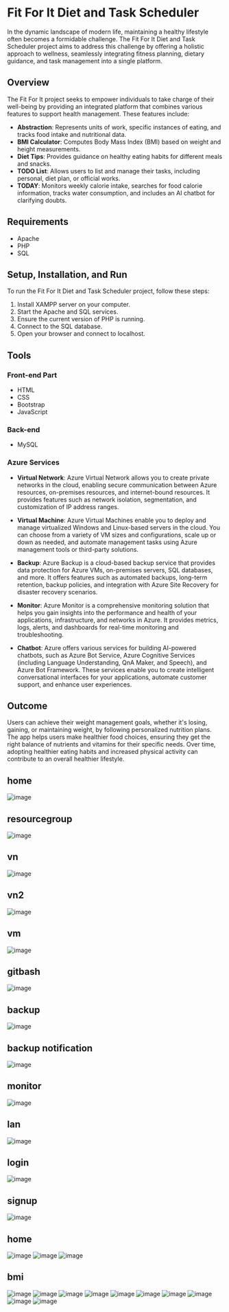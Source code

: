 # Fit For It Diet and Task Scheduler

In the dynamic landscape of modern life, maintaining a healthy lifestyle often becomes a formidable challenge. The Fit For It Diet and Task Scheduler project aims to address this challenge by offering a holistic approach to wellness, seamlessly integrating fitness planning, dietary guidance, and task management into a single platform.

## Overview

The Fit For It project seeks to empower individuals to take charge of their well-being by providing an integrated platform that combines various features to support health management. These features include:

- **Abstraction**: Represents units of work, specific instances of eating, and tracks food intake and nutritional data.
- **BMI Calculator**: Computes Body Mass Index (BMI) based on weight and height measurements.
- **Diet Tips**: Provides guidance on healthy eating habits for different meals and snacks.
- **TODO List**: Allows users to list and manage their tasks, including personal, diet plan, or official works.
- **TODAY**: Monitors weekly calorie intake, searches for food calorie information, tracks water consumption, and includes an AI chatbot for clarifying doubts.

## Requirements

- Apache
- PHP
- SQL

## Setup, Installation, and Run

To run the Fit For It Diet and Task Scheduler project, follow these steps:

1. Install XAMPP server on your computer.
2. Start the Apache and SQL services.
3. Ensure the current version of PHP is running.
4. Connect to the SQL database.
5. Open your browser and connect to localhost.

## Tools

### Front-end Part

- HTML
- CSS
- Bootstrap
- JavaScript

### Back-end

- MySQL

### Azure Services

- **Virtual Network**: Azure Virtual Network allows you to create private networks in the cloud, enabling secure communication between Azure resources, on-premises resources, and internet-bound resources. It provides features such as network isolation, segmentation, and customization of IP address ranges.
  
- **Virtual Machine**: Azure Virtual Machines enable you to deploy and manage virtualized Windows and Linux-based servers in the cloud. You can choose from a variety of VM sizes and configurations, scale up or down as needed, and automate management tasks using Azure management tools or third-party solutions.

- **Backup**: Azure Backup is a cloud-based backup service that provides data protection for Azure VMs, on-premises servers, SQL databases, and more. It offers features such as automated backups, long-term retention, backup policies, and integration with Azure Site Recovery for disaster recovery scenarios.

- **Monitor**: Azure Monitor is a comprehensive monitoring solution that helps you gain insights into the performance and health of your applications, infrastructure, and networks in Azure. It provides metrics, logs, alerts, and dashboards for real-time monitoring and troubleshooting.

- **Chatbot**: Azure offers various services for building AI-powered chatbots, such as Azure Bot Service, Azure Cognitive Services (including Language Understanding, QnA Maker, and Speech), and Azure Bot Framework. These services enable you to create intelligent conversational interfaces for your applications, automate customer support, and enhance user experiences.

## Outcome

Users can achieve their weight management goals, whether it's losing, gaining, or maintaining weight, by following personalized nutrition plans. The app helps users make healthier food choices, ensuring they get the right balance of nutrients and vitamins for their specific needs. Over time, adopting healthier eating habits and increased physical activity can contribute to an overall healthier lifestyle.

## home
![image](https://github.com/JayalakshmiBJ/Azure_diet_and_task/assets/156055024/b9a05928-8427-4b15-a1b0-dcc2b3924c42)
## resourcegroup
![image](https://github.com/JayalakshmiBJ/Azure_diet_and_task/assets/156055024/5e7b6211-322f-4f26-abb0-d9d8b50ec318)
## vn
![image](https://github.com/JayalakshmiBJ/Azure_diet_and_task/assets/156055024/0be7a4d6-55d6-436b-811c-cbf43d63d10d)
## vn2
![image](https://github.com/JayalakshmiBJ/Azure_diet_and_task/assets/156055024/a7f8144b-fbe2-4a96-936b-b93260acc6e3)
## vm
![image](https://github.com/JayalakshmiBJ/Azure_diet_and_task/assets/156055024/1db59bf5-8db9-45a8-9db2-b967510c7151)

## gitbash
![image](https://github.com/JayalakshmiBJ/Azure_diet_and_task/assets/156055024/c897a84c-c749-4ed9-bc95-2e895aabfb21)
## backup
![image](https://github.com/JayalakshmiBJ/Azure_diet_and_task/assets/156055024/a17ad6c0-67b1-4e91-a990-320a22fa459f)
## backup notification
![image](https://github.com/JayalakshmiBJ/Azure_diet_and_task/assets/156055024/b0e0c098-cc96-40f3-92c3-ed70a48cc2e5)
## monitor
![image](https://github.com/JayalakshmiBJ/Azure_diet_and_task/assets/156055024/6c283dd4-bc01-4225-b66a-9e518a8f1727)
## lan

![image](https://github.com/JayalakshmiBJ/Azure_diet_and_task/assets/156055024/8778a906-418a-4c70-8622-e3277384f2d7)
## login
![image](https://github.com/JayalakshmiBJ/Azure_diet_and_task/assets/156055024/1c722182-e207-4c05-9f35-7b4480ba46f5)
## signup
![image](https://github.com/JayalakshmiBJ/Azure_diet_and_task/assets/156055024/b0c8e446-79e9-4529-8198-a819444bc97c)

## home 
![image](https://github.com/JayalakshmiBJ/Azure_diet_and_task/assets/156055024/479e85c7-3c83-466f-b7fd-4cff4238caee)
![image](https://github.com/JayalakshmiBJ/Azure_diet_and_task/assets/156055024/59496468-51b4-43d8-a472-959f3a032bc9)
![image](https://github.com/JayalakshmiBJ/Azure_diet_and_task/assets/156055024/b73135df-b322-4303-a72a-a16b429d9171)

## bmi
![image](https://github.com/JayalakshmiBJ/Azure_diet_and_task/assets/156055024/eaad593a-abce-4858-a692-2458de15fb81)
![image](https://github.com/JayalakshmiBJ/Azure_diet_and_task/assets/156055024/fb180da7-51e7-4a88-a923-fe8262ac0722)
![image](https://github.com/JayalakshmiBJ/Azure_diet_and_task/assets/156055024/5e22c024-477d-4e54-988a-09c5aa3c53bc)
![image](https://github.com/JayalakshmiBJ/Azure_diet_and_task/assets/156055024/3877218c-8992-4782-b7e0-400bac3b667d)
![image](https://github.com/JayalakshmiBJ/Azure_diet_and_task/assets/156055024/4a604131-8b45-4d56-9d06-91f93c9427f2)
![image](https://github.com/JayalakshmiBJ/Azure_diet_and_task/assets/156055024/1abf93e7-9c6f-4372-af54-e49da1ded492)
![image](https://github.com/JayalakshmiBJ/Azure_diet_and_task/assets/156055024/da319612-3765-4b32-a7a8-ed7041bf3b0f)
![image](https://github.com/JayalakshmiBJ/Azure_diet_and_task/assets/156055024/dcda81e7-c579-4a8c-873c-c25c6f8237ac)
![image](https://github.com/JayalakshmiBJ/Azure_diet_and_task/assets/156055024/972c4a22-12ca-45ad-a8bd-70d27ea422c0)
![image](https://github.com/JayalakshmiBJ/Azure_diet_and_task/assets/156055024/fab84ad4-674c-4f48-92d1-6760f43c5b23)


